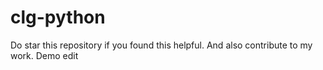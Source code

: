# clg-python
Do star this repository if you found this helpful.
And also contribute to my work.
Demo edit